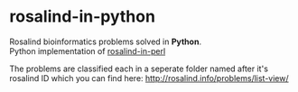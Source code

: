 # rosalind-in-python
Rosalind bioinformatics problems solved in **Python**. 
</br>
Python implementation of [rosalind-in-perl](https://github.com/ElRakabawi/rosalind-in-perl)

The problems are classified each in a seperate folder named after it's rosalind ID which you can find here: http://rosalind.info/problems/list-view/
